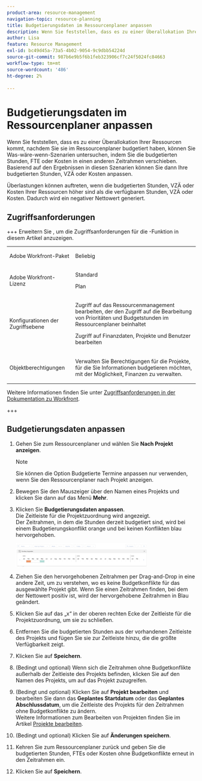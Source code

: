 ```yaml
---
product-area: resource-management
navigation-topic: resource-planning
title: Budgetierungsdaten im Ressourcenplaner anpassen
description: Wenn Sie feststellen, dass es zu einer Überallokation Ihrer Ressourcen kommt, nachdem Sie sie im Ressourcenplaner budgetiert haben, können Sie Was-wäre-wenn-Szenarien untersuchen, indem Sie die budgetierten Stunden, FTE oder Kosten in einen anderen Zeitrahmen verschieben. Basierend auf den Ergebnissen in diesen Szenarien können Sie dann Ihre budgetierten Stunden, VZÄ oder Kosten anpassen.
author: Lisa
feature: Resource Management
exl-id: bc49d45a-73a5-4b02-9054-9c9dbb54224d
source-git-commit: 987b6e9b5f6b1feb323906cf7c24f5024fc84663
workflow-type: tm+mt
source-wordcount: '486'
ht-degree: 2%

---
```


# Budgetierungsdaten im Ressourcenplaner anpassen

Wenn Sie feststellen, dass es zu einer Überallokation Ihrer Ressourcen kommt, nachdem Sie sie im Ressourcenplaner budgetiert haben, können Sie Was-wäre-wenn-Szenarien untersuchen, indem Sie die budgetierten Stunden, FTE oder Kosten in einen anderen Zeitrahmen verschieben. Basierend auf den Ergebnissen in diesen Szenarien können Sie dann Ihre budgetierten Stunden, VZÄ oder Kosten anpassen.

Überlastungen können auftreten, wenn die budgetierten Stunden, VZÄ oder Kosten Ihrer Ressourcen höher sind als die verfügbaren Stunden, VZÄ oder Kosten. Dadurch wird ein negativer Nettowert generiert.

## Zugriffsanforderungen

+++ Erweitern Sie , um die Zugriffsanforderungen für die -Funktion in diesem Artikel anzuzeigen.

<table style="table-layout:auto"> 
 <col> 
 <col> 
 <tbody> 
  <tr> 
   <td>Adobe Workfront-Paket</td> 
   <td><p>Beliebig</p></td>
  </tr> 
  <tr> 
   <td>Adobe Workfront-Lizenz</td> 
   <td><p>Standard</p>
       <p>Plan</p></td> 
  </tr> 
  <tr> 
   <td>Konfigurationen der Zugriffsebene</td> 
   <td> <p>Zugriff auf das Ressourcenmanagement bearbeiten, der den Zugriff auf die Bearbeitung von Prioritäten und Budgetstunden im Ressourcenplaner beinhaltet</p> <p>Zugriff auf Finanzdaten, Projekte und Benutzer bearbeiten</p></td> 
  </tr> 
  <tr> 
   <td>Objektberechtigungen</td> 
   <td> <p>Verwalten Sie Berechtigungen für die Projekte, für die Sie Informationen budgetieren möchten, mit der Möglichkeit, Finanzen zu verwalten.</p></td> 
  </tr> 
 </tbody> 
</table>

Weitere Informationen finden Sie unter [Zugriffsanforderungen in der Dokumentation zu Workfront](/help/quicksilver/administration-and-setup/add-users/access-levels-and-object-permissions/access-level-requirements-in-documentation.md).

+++

## Budgetierungsdaten anpassen

1. Gehen Sie zum Ressourcenplaner und wählen Sie **Nach Projekt anzeigen**.

   >[!NOTE]
   >
   >Sie können die Option Budgetierte Termine anpassen nur verwenden, wenn Sie den Ressourcenplaner nach Projekt anzeigen.

1. Bewegen Sie den Mauszeiger über den Namen eines Projekts und klicken Sie dann auf das Menü **Mehr**.
1. Klicken Sie **Budgetierungsdaten anpassen**.\
   Die Zeitleiste für die Projektzuordnung wird angezeigt.\
   Der Zeitrahmen, in dem die Stunden derzeit budgetiert sind, wird bei einem Budgetierungskonflikt orange und bei keinen Konflikten blau hervorgehoben.

   ![Budgetierungsdaten anpassen](assets/rp-adjust-budgeting-dates-with-no-done-button-350x63.png)

1. Ziehen Sie den hervorgehobenen Zeitrahmen per Drag-and-Drop in eine andere Zeit, um zu verstehen, wo es keine Budgetkonflikte für das ausgewählte Projekt gibt. Wenn Sie einen Zeitrahmen finden, bei dem der Nettowert positiv ist, wird der hervorgehobene Zeitrahmen in Blau geändert.
1. Klicken Sie auf das „x“ in der oberen rechten Ecke der Zeitleiste für die Projektzuordnung, um sie zu schließen.
1. Entfernen Sie die budgetierten Stunden aus der vorhandenen Zeitleiste des Projekts und fügen Sie sie zur Zeitleiste hinzu, die die größte Verfügbarkeit zeigt.
1. Klicken Sie auf **Speichern**.
1. (Bedingt und optional) Wenn sich die Zeitrahmen ohne Budgetkonflikte außerhalb der Zeitleiste des Projekts befinden, klicken Sie auf den Namen des Projekts, um auf das Projekt zuzugreifen.
1. (Bedingt und optional) Klicken Sie auf **Projekt bearbeiten** und bearbeiten Sie dann das **Geplantes Startdatum** oder das **Geplantes Abschlussdatum**, um die Zeitleiste des Projekts für den Zeitrahmen ohne Budgetkonflikte zu ändern.\
   Weitere Informationen zum Bearbeiten von Projekten finden Sie im Artikel [Projekte bearbeiten](../../manage-work/projects/manage-projects/edit-projects.md).

1. (Bedingt und optional) Klicken Sie auf **Änderungen speichern**.
1. Kehren Sie zum Ressourcenplaner zurück und geben Sie die budgetierten Stunden, FTEs oder Kosten ohne Budgetkonflikte erneut in den Zeitrahmen ein.
1. Klicken Sie auf **Speichern**.
